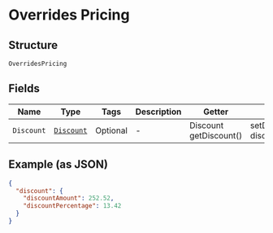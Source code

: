 
# Overrides Pricing

## Structure

`OverridesPricing`

## Fields

| Name | Type | Tags | Description | Getter | Setter |
|  --- | --- | --- | --- | --- | --- |
| `Discount` | [`Discount`](../../doc/models/discount.md) | Optional | - | Discount getDiscount() | setDiscount(Discount discount) |

## Example (as JSON)

```json
{
  "discount": {
    "discountAmount": 252.52,
    "discountPercentage": 13.42
  }
}
```

